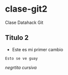 # clase-git2
Clase Datahack Git

## Titulo 2

- Este es mi primer cambio

`Esto se ve guay`


*negrtita*
_cursiva_ 
